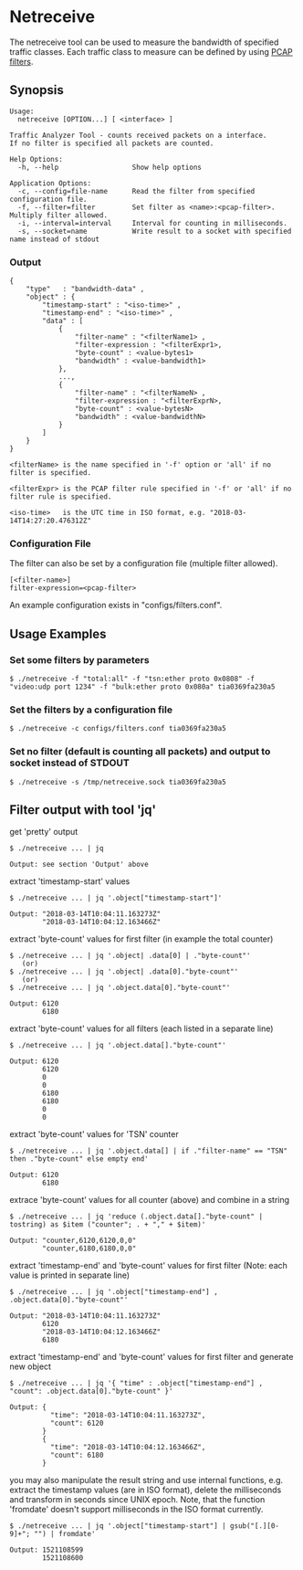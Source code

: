 # Netreceive

The netreceive tool can be used to measure the bandwidth of specified traffic
classes. Each traffic class to measure can be defined by using
[PCAP filters](https://www.tcpdump.org/manpages/pcap-filter.7.html
"PCAP filter manual").

## Synopsis

    Usage:
      netreceive [OPTION...] [ <interface> ]

    Traffic Analyzer Tool - counts received packets on a interface.
    If no filter is specified all packets are counted.

    Help Options:
      -h, --help                  Show help options

    Application Options:
      -c, --config=file-name      Read the filter from specified configuration file.
      -f, --filter=filter         Set filter as <name>:<pcap-filter>. Multiply filter allowed.
      -i, --interval=interval     Interval for counting in milliseconds.
      -s, --socket=name           Write result to a socket with specified name instead of stdout

### Output

    {
        "type"   : "bandwidth-data" ,
        "object" : {
            "timestamp-start" : "<iso-time>" ,
            "timestamp-end" : "<iso-time>" ,
            "data" : [
                {
                    "filter-name" : "<filterName1> ,
                    "filter-expression : "<filterExpr1>,
                    "byte-count" : <value-bytes1>
                    "bandwidth" : <value-bandwidth1>
                },
                ...,
                {
                    "filter-name" : "<filterNameN> ,
                    "filter-expression : "<filterExprN>,
                    "byte-count" : <value-bytesN>
                    "bandwidth" : <value-bandwidthN>
                }
            ]
        }
    }

    <filterName> is the name specified in '-f' option or 'all' if no filter is specified.

    <filterExpr> is the PCAP filter rule specified in '-f' or 'all' if no filter rule is specified.

    <iso-time>   is the UTC time in ISO format, e.g. "2018-03-14T14:27:20.476312Z"


### Configuration File

The filter can also be set by a configuration file (multiple filter allowed).

    [<filter-name>]
    filter-expression=<pcap-filter>

An example configuration exists in "configs/filters.conf".

## Usage Examples

### Set some filters by parameters

    $ ./netreceive -f "total:all" -f "tsn:ether proto 0x0808" -f "video:udp port 1234" -f "bulk:ether proto 0x080a" tia0369fa230a5

### Set the filters by a configuration file

    $ ./netreceive -c configs/filters.conf tia0369fa230a5

### Set no filter (default is counting all packets) and output to socket instead of STDOUT

    $ ./netreceive -s /tmp/netreceive.sock tia0369fa230a5

## Filter output with tool 'jq'

get 'pretty' output

    $ ./netreceive ... | jq

    Output: see section 'Output' above

extract 'timestamp-start' values

    $ ./netreceive ... | jq '.object["timestamp-start"]'

    Output: "2018-03-14T10:04:11.163273Z"
            "2018-03-14T10:04:12.163466Z"

extract 'byte-count' values for first filter (in example the total counter)

    $ ./netreceive ... | jq '.object| .data[0] | ."byte-count"'
       (or)
    $ ./netreceive ... | jq '.object| .data[0]."byte-count"'
       (or)
    $ ./netreceive ... | jq '.object.data[0]."byte-count"'

    Output: 6120
            6180

extract 'byte-count' values for all filters (each listed in a separate line)

    $ ./netreceive ... | jq '.object.data[]."byte-count"'

    Output: 6120
            6120
            0
            0
            6180
            6180
            0
            0

extract 'byte-count' values for 'TSN' counter

    $ ./netreceive ... | jq '.object.data[] | if ."filter-name" == "TSN" then ."byte-count" else empty end'

    Output: 6120
            6180

extrace 'byte-count' values for all counter (above) and combine in a string

    $ ./netreceive ... | jq 'reduce (.object.data[]."byte-count" | tostring) as $item ("counter"; . + "," + $item)'

    Output: "counter,6120,6120,0,0"
            "counter,6180,6180,0,0"

extract 'timestamp-end' and 'byte-count' values for first filter
(Note: each value is printed in separate line)

    $ ./netreceive ... | jq '.object["timestamp-end"] , .object.data[0]."byte-count"'

    Output: "2018-03-14T10:04:11.163273Z"
            6120
            "2018-03-14T10:04:12.163466Z"
            6180

extract 'timestamp-end' and 'byte-count' values for first filter and generate new object

    $ ./netreceive ... | jq '{ "time" : .object["timestamp-end"] , "count": .object.data[0]."byte-count" }'

    Output: {
              "time": "2018-03-14T10:04:11.163273Z",
              "count": 6120
            }
            {
              "time": "2018-03-14T10:04:12.163466Z",
              "count": 6180
            }

you may also manipulate the result string and use internal functions,
e.g. extract the timestamp values (are in ISO format), delete the milliseconds and
transform in seconds since UNIX epoch. Note, that the function 'fromdate'
doesn't support milliseconds in the ISO format currently.

    $ ./netreceive ... | jq '.object["timestamp-start"] | gsub("[.][0-9]+"; "") | fromdate'

    Output: 1521108599
            1521108600
